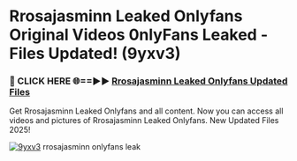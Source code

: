 # Rrosajasminn Leaked Onlyfans Original Videos 0nlyFans Leaked - Files Updated! (9yxv3)

<h3>🔴 CLICK HERE 🌐==►► <a href="https://tinyurl.com/ms9xzufz" rel="nofollow">Rrosajasminn Leaked Onlyfans Updated Files</a></h3>

Get Rrosajasminn Leaked Onlyfans and all content. Now you can access all videos and pictures of Rrosajasminn Leaked Onlyfans. New Updated Files 2025!

[![9yxv3](https://i.imgur.com/ppqm5kG.gif)](https://tinyurl.com/ms9xzufz)
rrosajasminn onlyfans leak